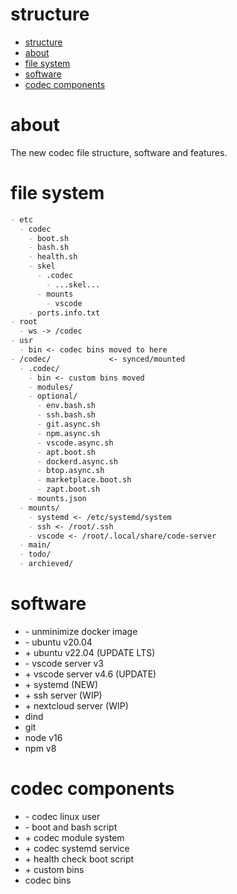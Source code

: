 # structure
- [structure](#structure)
- [about](#about)
- [file system](#file-system)
- [software](#software)
- [codec components](#codec-components)

# about
The new codec file structure, software and features.

# file system
```md
- etc  
  - codec
    - boot.sh
    - bash.sh
    - health.sh
    - skel
      - .codec
        - ...skel...
      - mounts
        - vscode
    - ports.info.txt
- root  
  - ws -> /codec
- usr
  - bin <- codec bins moved to here
- /codec/             <- synced/mounted
  - .codec/
    - bin <- custom bins moved
    - modules/
    - optional/
      - env.bash.sh
      - ssh.bash.sh
      - git.async.sh
      - npm.async.sh
      - vscode.async.sh
      - apt.boot.sh
      - dockerd.async.sh
      - btop.async.sh
      - marketplace.boot.sh
      - zapt.boot.sh
    - mounts.json
  - mounts/
    - systemd <- /etc/systemd/system
    - ssh <- /root/.ssh
    - vscode <- /root/.local/share/code-server
  - main/
  - todo/
  - archieved/
```

# software
 - \- unminimize docker image
 - \- ubuntu v20.04
 - \+ ubuntu v22.04 (UPDATE LTS)
 - \- vscode server v3
 - \+ vscode server v4.6 (UPDATE)
 - \+ systemd (NEW)
 - \+ ssh server (WIP)
 - \+ nextcloud server (WIP)
 - dind
 - git
 - node v16
 - npm v8
  
# codec components
 - \- codec linux user
 - \- boot and bash script
 - \+ codec module system
 - \+ codec systemd service
 - \+ health check boot script
 - \+ custom bins
 - codec bins